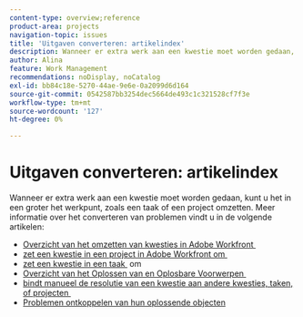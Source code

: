 ```yaml
---
content-type: overview;reference
product-area: projects
navigation-topic: issues
title: 'Uitgaven converteren: artikelindex'
description: Wanneer er extra werk aan een kwestie moet worden gedaan, kunt u het in een groter het werkpunt, zoals een taak of een project omzetten. Meer informatie over het converteren van problemen vindt u in de volgende artikelen.
author: Alina
feature: Work Management
recommendations: noDisplay, noCatalog
exl-id: bb84c18e-5270-44ae-9e6e-0a2099d6d164
source-git-commit: 0542587bb3254dec5664de493c1c321528cf7f3e
workflow-type: tm+mt
source-wordcount: '127'
ht-degree: 0%

---
```


# Uitgaven converteren: artikelindex

<!--Audited: 08/2025-->

Wanneer er extra werk aan een kwestie moet worden gedaan, kunt u het in een groter het werkpunt, zoals een taak of een project omzetten. Meer informatie over het converteren van problemen vindt u in de volgende artikelen:

* [&#x200B; Overzicht van het omzetten van kwesties in Adobe Workfront &#x200B;](../../../manage-work/issues/convert-issues/convert-issues.md)
* [&#x200B; zet een kwestie in een project in Adobe Workfront om &#x200B;](../../../manage-work/issues/convert-issues/convert-issue-to-project.md)
* [&#x200B; zet een kwestie in een taak &#x200B;](../../../manage-work/issues/convert-issues/convert-issue-to-task.md) om
* [&#x200B; Overzicht van het Oplossen van en Oplosbare Voorwerpen &#x200B;](../../../manage-work/issues/convert-issues/resolving-and-resolvable-objects.md)
* [&#x200B; bindt manueel de resolutie van een kwestie aan andere kwesties, taken, of projecten &#x200B;](../../../manage-work/issues/convert-issues/manually-tie-resolution-of-issue-to-ptis.md)
* [Problemen ontkoppelen van hun oplossende objecten](../../../manage-work/issues/convert-issues/unlink-issues-from-resolvable-objects.md)
